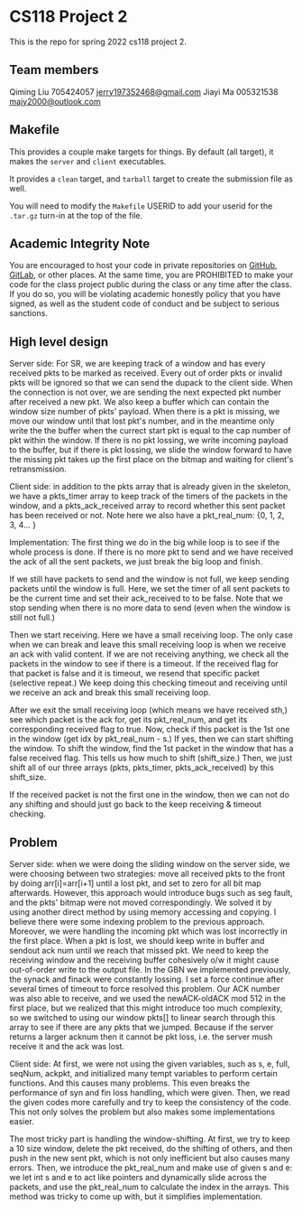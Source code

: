 # CS118 Project 2

This is the repo for spring 2022 cs118 project 2.

## Team members
Qiming Liu 705424057 jerry197352468@gmail.com
Jiayi Ma 005321538 majy2000@outlook.com

## Makefile

This provides a couple make targets for things.
By default (all target), it makes the `server` and `client` executables.

It provides a `clean` target, and `tarball` target to create the submission file as well.

You will need to modify the `Makefile` USERID to add your userid for the `.tar.gz` turn-in at the top of the file.

## Academic Integrity Note

You are encouraged to host your code in private repositories on [GitHub](https://github.com/), [GitLab](https://gitlab.com), or other places.  At the same time, you are PROHIBITED to make your code for the class project public during the class or any time after the class.  If you do so, you will be violating academic honestly policy that you have signed, as well as the student code of conduct and be subject to serious sanctions.


## High level design
Server side: For SR, we are keeping track of a window and has every received pkts to be marked as received. Every out of order pkts or invalid pkts will be
ignored so that we can send the dupack to the client side. When the connection is not over, we are sending the next expected pkt number after received a 
new pkt. We also keep a buffer which can contain the window size number of pkts' payload. When there is a pkt is missing, we move our window until that 
lost pkt's number, and in the meantime only write the the buffer when the currect start pkt is equal to the cap number of pkt within the window. If there is no pkt lossing, we write incoming payload to the buffer, but if there is pkt lossing, we slide the window forward to have the 
missing pkt takes up the first place on the bitmap and waiting for client's retransmission.

Client side: in addition to the pkts array that is already given in the skeleton, we have a pkts_timer array to keep track of the timers of the packets in the window, and a pkts_ack_received array to record whether this sent packet has been received or not. Note here we also have a pkt_real_num: {0, 1, 2, 3, 4… }

Implementation:
The first thing we do in the big while loop is to see if the whole process is done. If there is no more pkt to send and we have received the ack of all the sent packets, we just break the big loop and finish. 

If we still have packets to send and the window is not full, we keep sending packets until the window is full. Here, we set the timer of all sent packets to be the current time and set their ack_received to to be false. Note that we stop sending when there is no more data to send (even when the window is still not full.)

Then we start receiving. Here we have a small receiving loop. The only case when we can break and leave this small receiving loop is when we receive an ack with valid content. If we are not receiving anything, we check all the packets in the window to see if there is a timeout. If the received flag for that packet is false and it is timeout, we resend that specific packet (selective repeat.) We keep doing this checking timeout and receiving until we receive an ack and break this small receiving loop.

After we exit the small receiving loop (which means we have received sth,) see which packet is the ack for, get its pkt_real_num, and get its corresponding received flag to true. Now, check if this packet is the 1st one in the window (get idx by pkt_real_num - s.) If yes, then we can start shifting the window. To shift the window, find the 1st packet in the window that has a false received flag. This tells us how much to shift (shift_size.) Then, we just shift all of our three arrays (pkts, pkts_timer, pkts_ack_received) by this shift_size. 

If the received packet is not the first one in the window, then we can not do any shifting and should just go back to the keep receiving & timeout checking. 


## Problem 
Server side: when we were doing the sliding window on the server side, we were choosing between two strategies: move all received pkts to the front by 
doing arr[i]=arr[i+1] until a lost pkt, and set to zero for all bit map afterwards. However, this approach would introduce bugs such as seg fault, and 
the pkts' bitmap were not moved correspondingly. We solved it by using another direct method by using memory accessing and copying. I believe there were 
some indexing problem to the previous approach. Moreover, we were handling the incoming pkt which was lost incorrectly in the first place. When a pkt is 
lost, we should keep write in buffer and sendout ack num until we reach that missed pkt. We need to keep the receiving window and the receiving buffer 
cohesively o/w it might cause out-of-order write to the output file. 
In the GBN we implemented previously, the synack and finack were constantly lossing. I set a force continue after several times of timeout to force
resolved this problem. Our ACK number was also able to receive, and we used the newACK-oldACK mod 512 in the first place, but we realized that this
might introduce too much complexity, so we switched to using our window pkts[] to linear search through this array to see if there are any pkts that
we jumped. Because if the server returns a larger acknum then it cannot be pkt loss, i.e. the server mush receive it and the ack was lost.

Client side: At first, we were not using the given variables, such as s, e, full, seqNum, ackpkt, and initialized many tempt variables to perform certain functions. And this causes many problems. This even breaks the performance of syn and fin loss handling, which were given. Then, we read the given codes more carefully and try to keep the consistency of the code. This not only solves the problem but also makes some implementations easier. 

The most tricky part is handling the window-shifting. At first, we try to keep a 10 size window, delete the pkt received, do the shifting of others, and then push in the new sent pkt, which is not only inefficient but also causes many errors. Then, we introduce the pkt_real_num and make use of given s and e: we let int s and e to act like pointers and dynamically slide across the packets, and use the pkt_real_num to calculate the index in the arrays. This method was tricky to come up with, but it simplifies implementation.